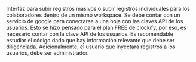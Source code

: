 Interfaz para subir registros masivos o subir registros individuales para los colaboradores dentro de un mismo workspace. 
Se debe contar con un servicio de google para conectarse a una hoja con las claves API de los usuarios. Esto se hizo pensado para el plan FREE de clockify, por eso, es necesario contar con la clave API de los usuarios.
Es recomendable estudiar el código dado que hay información relevante que debe ser diligenciada. Adicionalmente, el usuario que inyectara registros a los usuarios, debe ser administrador. 
